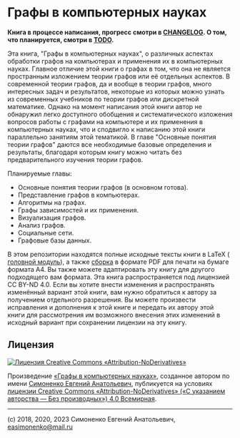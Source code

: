 # Графы в компьютерных науках

**Книга в процессе написания, прогресс смотри в [CHANGELOG](./CHANGELOG.md). О
том, что планируется, смотри в [TODO](./TODO.md).**

Эта книга, "Графы в компьютерных науках", о различных аспектах обработки графов
на компьютерах и применения их в компьютерных науках. Главное отличие этой книги
о графах в том, что она не является пространным изложением теории графов или её
отдельных аспектов. В современной теории графов, да и вообще в теории графов,
много интересных задач и результатов, некоторые из которых можно узнать из
современных учебников по теории графов или дискретной математике. Однако на
момент написания этой книги автор не обнаружил легко доступного обобщения и
систематического изложения вопросов работы с графами на компьютере и их
применения в компьютерных науках, что и сподвигло к написанию этой книги
параллельно занятиям этой тематикой. В главе "Основные понятия теории графов"
даются все необходимые базовые определения и результаты, благодаря которым книгу
можно читать без предварительного изучения теории графов.

Планируемые главы:

- Основные понятия теории графов (в основном готова).
- Представление графов в компьютерах.
- Алгоритмы на графах.
- Графы зависимостей и их применения.
- Визуализация графов.
- Анализ графов.
- Социальные сети.
- Графовые базы данных.

В этом репозитории находятся полные исходные тексты книги в LaTeX (
[головной модуль](./graphs-in-computer-science.tex)), а также
[сборка](./graphs-in-computer-science.pdf) в формате PDF для печати на бумаге
формата A4. Вы также можете адаптировать эту книгу для другого подходящего вам
формата. Эта книга распространяется под лицензией CC BY-ND 4.0. Если вы хотите
внести изменения и распространять изменённый вариант этой книги, вам нужно
обратиться к автору за получением отдельного разрешения. Вы можете произвести
исправления и дополнения к этой книге и передать их автору этой книги для
рассмотрения им возможного внесения этих изменений в исходный вариант при
сохранении лицензии на эту книгу.

## Лицензия

[![Лицензия Creative Commons «Attribution-NoDerivatives»](https://i.creativecommons.org/l/by-nd/4.0/88x31.png)](https://creativecommons.org/licenses/by-nd/4.0/)

Произведение
[«Графы в компьютерных науках»](https://github.com/easimonenko/graphs-in-computer-science),
созданное автором по имени [Симоненко Евгений Анатольевич](mailto:easimonenko@mail.ru),
публикуется на условиях
[лицензии Creative Commons «Attribution-NoDerivatives» («С указанием авторства — Без производных») 4.0 Всемирная](https://creativecommons.org/licenses/by-nd/4.0/).

---

(c) 2018, 2020, 2023 Симоненко Евгений Анатольевич, easimonenko@mail.ru
